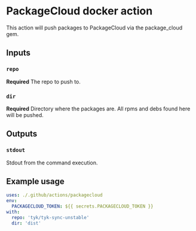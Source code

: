 # PackageCloud docker action

This action will push packages to PackageCloud via the package_cloud gem.

## Inputs

### `repo`

**Required** The repo to push to.

### `dir`

**Required** Directory where the packages are. All rpms and debs found here will be pushed.

## Outputs

### `stdout`
Stdout from the command execution.

## Example usage

```yaml
uses: ./.github/actions/packagecloud
env:
  PACKAGECLOUD_TOKEN: ${{ secrets.PACKAGECLOUD_TOKEN }}
with:
  repo: 'tyk/tyk-sync-unstable'
  dir: 'dist'
```
